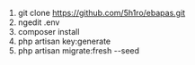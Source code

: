 1. git clone https://github.com/5h1ro/ebapas.git
2. ngedit .env
3. composer install
4. php artisan key:generate
5. php artisan migrate:fresh --seed
